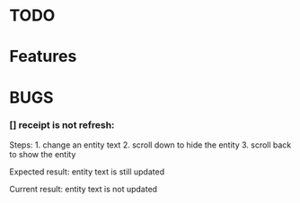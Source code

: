 # TODO

# Features

# BUGS

### [] receipt is not refresh:
Steps:
    1. change an entity text
    2. scroll down to hide the entity
    3. scroll back to show the entity

Expected result:
    entity text is still updated

Current result:
    entity text is not updated